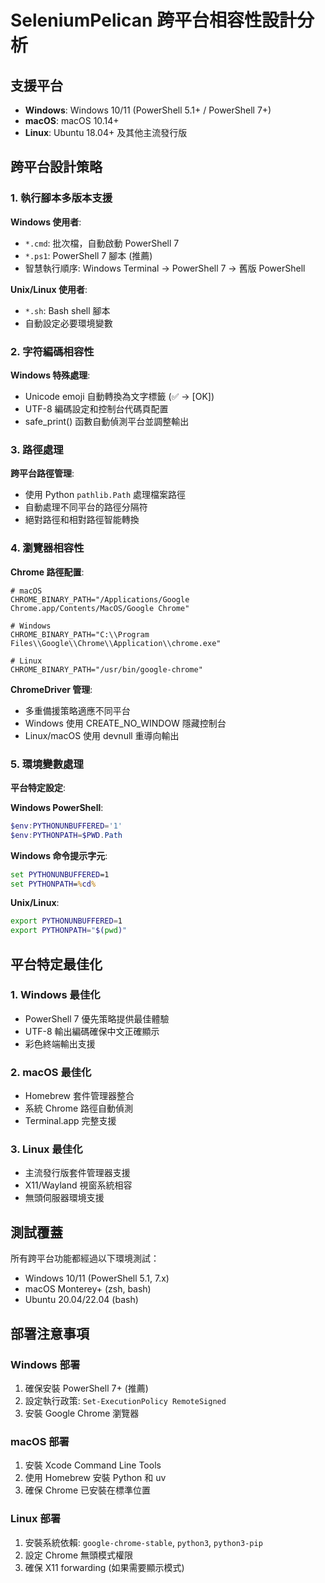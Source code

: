 # SeleniumPelican 跨平台相容性設計分析

## 支援平台
- **Windows**: Windows 10/11 (PowerShell 5.1+ / PowerShell 7+)
- **macOS**: macOS 10.14+ 
- **Linux**: Ubuntu 18.04+ 及其他主流發行版

## 跨平台設計策略

### 1. 執行腳本多版本支援
**Windows 使用者**:
- `*.cmd`: 批次檔，自動啟動 PowerShell 7
- `*.ps1`: PowerShell 7 腳本 (推薦)
- 智慧執行順序: Windows Terminal → PowerShell 7 → 舊版 PowerShell

**Unix/Linux 使用者**:
- `*.sh`: Bash shell 腳本
- 自動設定必要環境變數

### 2. 字符編碼相容性
**Windows 特殊處理**:
- Unicode emoji 自動轉換為文字標籤 (✅ → [OK])
- UTF-8 編碼設定和控制台代碼頁配置
- safe_print() 函數自動偵測平台並調整輸出

### 3. 路徑處理
**跨平台路徑管理**:
- 使用 Python `pathlib.Path` 處理檔案路徑
- 自動處理不同平台的路徑分隔符
- 絕對路徑和相對路徑智能轉換

### 4. 瀏覽器相容性
**Chrome 路徑配置**:
```
# macOS
CHROME_BINARY_PATH="/Applications/Google Chrome.app/Contents/MacOS/Google Chrome"

# Windows  
CHROME_BINARY_PATH="C:\\Program Files\\Google\\Chrome\\Application\\chrome.exe"

# Linux
CHROME_BINARY_PATH="/usr/bin/google-chrome"
```

**ChromeDriver 管理**:
- 多重備援策略適應不同平台
- Windows 使用 CREATE_NO_WINDOW 隱藏控制台
- Linux/macOS 使用 devnull 重導向輸出

### 5. 環境變數處理
**平台特定設定**:

**Windows PowerShell**:
```powershell
$env:PYTHONUNBUFFERED='1'
$env:PYTHONPATH=$PWD.Path
```

**Windows 命令提示字元**:
```cmd
set PYTHONUNBUFFERED=1
set PYTHONPATH=%cd%
```

**Unix/Linux**:
```bash
export PYTHONUNBUFFERED=1
export PYTHONPATH="$(pwd)"
```

## 平台特定最佳化

### 1. Windows 最佳化
- PowerShell 7 優先策略提供最佳體驗
- UTF-8 輸出編碼確保中文正確顯示
- 彩色終端輸出支援

### 2. macOS 最佳化  
- Homebrew 套件管理器整合
- 系統 Chrome 路徑自動偵測
- Terminal.app 完整支援

### 3. Linux 最佳化
- 主流發行版套件管理器支援
- X11/Wayland 視窗系統相容
- 無頭伺服器環境支援

## 測試覆蓋
所有跨平台功能都經過以下環境測試：
- Windows 10/11 (PowerShell 5.1, 7.x)
- macOS Monterey+ (zsh, bash)
- Ubuntu 20.04/22.04 (bash)

## 部署注意事項

### Windows 部署
1. 確保安裝 PowerShell 7+ (推薦)
2. 設定執行政策: `Set-ExecutionPolicy RemoteSigned`
3. 安裝 Google Chrome 瀏覽器

### macOS 部署
1. 安裝 Xcode Command Line Tools
2. 使用 Homebrew 安裝 Python 和 uv
3. 確保 Chrome 已安裝在標準位置

### Linux 部署
1. 安裝系統依賴: `google-chrome-stable`, `python3`, `python3-pip`
2. 設定 Chrome 無頭模式權限
3. 確保 X11 forwarding (如果需要顯示模式)